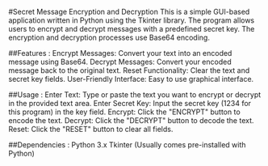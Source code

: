 #Secret Message Encryption and Decryption
This is a simple GUI-based application written in Python using the Tkinter library. The program allows users to encrypt and decrypt messages with a predefined secret key.
The encryption and decryption processes use Base64 encoding.

##Features : 
Encrypt Messages: Convert your text into an encoded message using Base64.
Decrypt Messages: Convert your encoded message back to the original text.
Reset Functionality: Clear the text and secret key fields.
User-Friendly Interface: Easy to use graphical interface.

##Usage :
Enter Text: Type or paste the text you want to encrypt or decrypt in the provided text area.
Enter Secret Key: Input the secret key (1234 for this program) in the key field.
Encrypt: Click the "ENCRYPT" button to encode the text.
Decrypt: Click the "DECRYPT" button to decode the text.
Reset: Click the "RESET" button to clear all fields.

##Dependencies :
Python 3.x
Tkinter (Usually comes pre-installed with Python)
